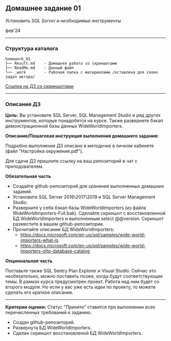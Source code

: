 ## Домашнее задание 01
*Установить SQL Server и необходимые инструменты*

фев'24
<hr>

### Структура каталога

```
homework_01
├── Result.md    - Домашняя работа со скриншотами
├── ReadMe.md    - Данный файл
└── _work        - Рабочая папка с материалами /оставлена для своих задач автора/

```

[Ссылка на ДЗ со скриншотами](Result.md)
<hr>


### Описание ДЗ

**Цель:**
Вы установите SQL Server, SQL Management Studio и ряд других инструментов, которые понадобятся на курсе. Также развернете бэкап демонстрационной базы данных WideWorldImporters.


**Описание/Пошаговая инструкция выполнения домашнего задания:**

Подробно выполнение ДЗ описано в методичке в личном кабинете (файл "Настройка окружения.pdf").

Для сдачи ДЗ пришлите ссылку на ваш репозиторий в чат с преподователем.

**Обязательная часть**

- Создайте github-репозиторий для хранения выполненных домашних заданий.
- Установите SQL Server 2016\2017\2019 и SQL Server Management Studio.
- Разверните у себя бэкап базы WideWorldImporters (из файла WideWorldImporters-Full.bak). Сделайте скриншот с восстановленной БД WideWorldImporters и выполненным select @@version. Скриншот разместите в вашем github-репозитории.
- Прочитайте описание БД WideWorldImporters:
  - https://docs.microsoft.com/en-us/sql/samples/wide-world-importers-what-is
  - https://docs.microsoft.com/en-us/sql/samples/wide-world-importers-oltp-database-catalog

**Опциональная часть**

Поставьте также SQL Sentry Plan Explorer и Visual Studio. Сейчас это необязательно, можно поставить позже, когда будут соответствующие темы.
В рамках курса предусмотрен проект. Работа над ним будет со второго модуля. Но если у вас уже есть идеи по проекту, то можете сделать его краткое описание.
<hr>

**Критерии оценки:** Статус "Принято" ставится при выполнении всех перечисленных требований к заданию.
- Создан github-репозиторий.
- Развернута БД WideWorldImporters.
- Сделан скриншот восстановленой БД WideWorldImporters.